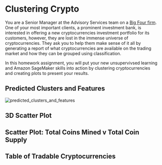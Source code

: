 # Clustering Crypto

You are a Senior Manager at the Advisory Services team on a [Big Four firm](https://en.wikipedia.org/wiki/Big_Four_accounting_firms). One of your most important clients, a prominent investment bank, is interested in offering a new cryptocurrencies investment portfolio for its customers, however, they are lost in the immense universe of cryptocurrencies. They ask you to help them make sense of it all by generating a report of what cryptocurrencies are available on the trading market and how they can be grouped using classification.  

In this homework assignment, you will put your new unsupervivsed learning and Amazon SageMaker skills into action by clustering cryptocurrencies and creating plots to present your results.
## Predicted Clusters and Features

![predicted_clusters_and_features](https://user-images.githubusercontent.com/95597283/164960615-3b4f2388-714e-4bd3-86cf-09572253dc91.jpg)



## 3D Scatter Plot



## Scatter Plot: Total Coins Mined v Total Coin Supply



## Table of Tradable Cryptocurrencies 






